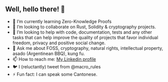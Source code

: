 ## Well, hello there! 👋

- 🌱 I’m currently learning Zero-Knowledge Proofs
- 👯 I’m looking to collaborate on Rust, Solidity & cryptography projects.
- 🤔 I’m looking to help with code, documentation, tests and any other tasks that can help improve the quality of projects that favor individual freedom, privacy and positive social change.
- 💬 Ask me about FOSS, cryptography, natural rights, intellectual property, asado (Argentinean BBQ), kung fu.
- 📫 How to reach me: [My Linkedin profile](https://www.linkedin.com/in/mgiagante/)
- 🐦 I (reluctantly) tweet from @macro_rules
- ⚡ Fun fact: I can speak some Cantonese.

<!--
**mgiagante/mgiagante** is a ✨ _special_ ✨ repository because its `README.md` (this file) appears on your GitHub profile.
-->
